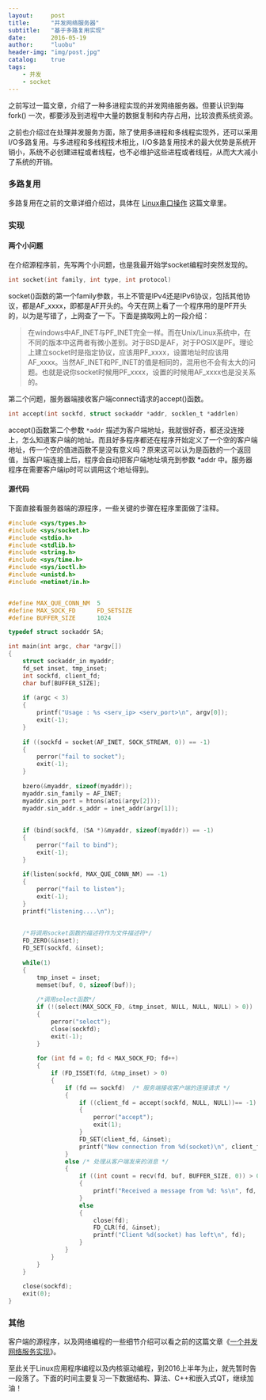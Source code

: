 ```yaml
---
layout:     post
title:      "并发网络服务器"
subtitle:   "基于多路复用实现"
date:       2016-05-19
author:     "luobu"
header-img: "img/post.jpg"
catalog:    true
tags:
    - 并发
    - socket
---
```


之前写过一篇文章，介绍了一种多进程实现的并发网络服务器。但要认识到每 fork() 一次，都要涉及到进程中大量的数据复制和内存占用，比较浪费系统资源。

之前也介绍过在处理并发服务方面，除了使用多进程和多线程实现外，还可以采用I/O多路复用。与多进程和多线程技术相比，I/O多路复用技术的最大优势是系统开销小，系统不必创建进程或者线程，也不必维护这些进程或者线程，从而大大减小了系统的开销。


### 多路复用

多路复用在之前的文章详细介绍过，具体在 [Linux串口操作](http://www.eeluobu.com/blog/2016/05/16/file_io) 这篇文章里。


### 实现


#### 两个小问题


在介绍源程序前，先写两个小问题，也是我最开始学socket编程时突然发现的。

``` c
int socket(int family, int type, int protocol)
```

socket()函数的第一个family参数，书上不管是IPv4还是IPv6协议，包括其他协议，都是AF_xxxx，即都是AF开头的。今天在网上看了一个程序用的是PF开头的，以为是写错了，上网查了一下。下面是摘取网上的一段介绍：

> 在windows中AF_INET与PF_INET完全一样。而在Unix/Linux系统中，在不同的版本中这两者有微小差别。对于BSD是AF，对于POSIX是PF。理论上建立socket时是指定协议，应该用PF_xxxx，设置地址时应该用AF_xxxx。当然AF_INET和PF_INET的值是相同的，混用也不会有太大的问题。也就是说你socket时候用PF_xxxx，设置的时候用AF_xxxx也是没关系的。



第二个问题，服务器端接收客户端connect请求的accept()函数。

``` c
int accept(int sockfd, struct sockaddr *addr, socklen_t *addrlen)
```

accept()函数第二个参数 `*addr` 描述为客户端地址，我就很好奇，都还没连接上，怎么知道客户端的地址。而且好多程序都还在程序开始定义了一个空的客户端地址，传一个空的值进函数不是没有意义吗？原来这可以认为是函数的一个返回值，当客户端连接上后，程序会自动把客户端地址填充到参数 *addr 中。服务器程序在需要客户端ip时可以调用这个地址得到。

#### 源代码

下面直接看服务器端的源程序，一些关键的步骤在程序里面做了注释。

``` c
#include <sys/types.h>
#include <sys/socket.h>
#include <stdio.h>
#include <stdlib.h>
#include <string.h>
#include <sys/time.h>
#include <sys/ioctl.h>
#include <unistd.h>
#include <netinet/in.h>


#define MAX_QUE_CONN_NM  5
#define MAX_SOCK_FD      FD_SETSIZE
#define BUFFER_SIZE      1024

typedef struct sockaddr SA;

int main(int argc, char *argv[])
{
    struct sockaddr_in myaddr;
    fd_set inset, tmp_inset;
    int sockfd, client_fd;
    char buf[BUFFER_SIZE];
    
    if (argc < 3)
    {
        printf("Usage : %s <serv_ip> <serv_port>\n", argv[0]);
        exit(-1);
    }
    
    if ((sockfd = socket(AF_INET, SOCK_STREAM, 0)) == -1)
    {
        perror("fail to socket");
        exit(-1);
    }
    
    bzero(&myaddr, sizeof(myaddr));
    myaddr.sin_family = AF_INET;
    myaddr.sin_port = htons(atoi(argv[2]));
    myaddr.sin_addr.s_addr = inet_addr(argv[1]);
    
    
    if (bind(sockfd, (SA *)&myaddr, sizeof(myaddr)) == -1)
    {
        perror("fail to bind");
        exit(-1);
    }
    
    if(listen(sockfd, MAX_QUE_CONN_NM) == -1)
    {
        perror("fail to listen");
        exit(-1);
    }
    printf("listening....\n");
    
    
    /*将调用socket函数的描述符作为文件描述符*/
    FD_ZERO(&inset);
    FD_SET(sockfd, &inset);
    
    while(1)
    {
        tmp_inset = inset;
        memset(buf, 0, sizeof(buf));
        
        /*调用select函数*/
        if (!(select(MAX_SOCK_FD, &tmp_inset, NULL, NULL, NULL) > 0))
        {
            perror("select");
            close(sockfd);
            exit(-1);
        }
        
        for (int fd = 0; fd < MAX_SOCK_FD; fd++)
        {
            if (FD_ISSET(fd, &tmp_inset) > 0) 
            {
                if (fd == sockfd)  /* 服务端接收客户端的连接请求 */
                {    
                    if ((client_fd = accept(sockfd, NULL, NULL))== -1)
                    {
                        perror("accept");
                        exit(1);
                    }
                    FD_SET(client_fd, &inset);
                    printf("New connection from %d(socket)\n", client_fd);
                }
                else /* 处理从客户端发来的消息 */
                {
                    if ((int count = recv(fd, buf, BUFFER_SIZE, 0)) > 0)
                    {
                        printf("Received a message from %d: %s\n", fd, buf);
                    }
                    else		
                    {
                        close(fd);
                        FD_CLR(fd, &inset);
                        printf("Client %d(socket) has left\n", fd);
                    }						
                }		
            } 
        } 
    } 
    
    close(sockfd);
    exit(0);
}
```


### 其他


客户端的源程序，以及网络编程的一些细节介绍可以看之前的这篇文章《[一个并发网络服务实现](http://www.eeluobu.com/blog/2016/05/15/socket)》。

至此关于Linux应用程序编程以及内核驱动编程，到2016上半年为止，就先暂时告一段落了。下面的时间主要复习一下数据结构、算法、C++和嵌入式QT，继续加油！
